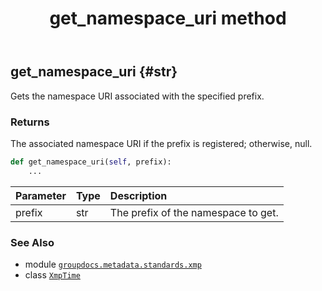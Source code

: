 ﻿---
title: get_namespace_uri method
second_title: GroupDocs.Metadata for Python via .NET API References
description: 
type: docs
url: /python-net/groupdocs.metadata.standards.xmp/xmptime/get_namespace_uri/
is_root: false
weight: 50
---

## get_namespace_uri {#str}

Gets the namespace URI associated with the specified prefix.


### Returns 


The associated namespace URI if the prefix is registered; otherwise, null.


```python
def get_namespace_uri(self, prefix):
    ...
```


| Parameter | Type | Description |
| :- | :- | :- |
| prefix | str | The prefix of the namespace to get. |



### See Also
* module [`groupdocs.metadata.standards.xmp`](../../)
* class [`XmpTime`](/metadata/python-net/groupdocs.metadata.standards.xmp/xmptime)
